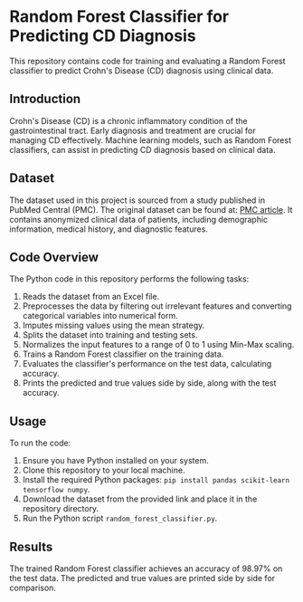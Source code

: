 # Random Forest Classifier for Predicting CD Diagnosis

This repository contains code for training and evaluating a Random Forest classifier to predict Crohn's Disease (CD) diagnosis using clinical data. 

## Introduction

Crohn's Disease (CD) is a chronic inflammatory condition of the gastrointestinal tract. Early diagnosis and treatment are crucial for managing CD effectively. Machine learning models, such as Random Forest classifiers, can assist in predicting CD diagnosis based on clinical data.

## Dataset

The dataset used in this project is sourced from a study published in PubMed Central (PMC). The original dataset can be found at: [PMC article](https://www.ncbi.nlm.nih.gov/pmc/articles/PMC4059512/). It contains anonymized clinical data of patients, including demographic information, medical history, and diagnostic features.

## Code Overview

The Python code in this repository performs the following tasks:

1. Reads the dataset from an Excel file.
2. Preprocesses the data by filtering out irrelevant features and converting categorical variables into numerical form.
3. Imputes missing values using the mean strategy.
4. Splits the dataset into training and testing sets.
5. Normalizes the input features to a range of 0 to 1 using Min-Max scaling.
6. Trains a Random Forest classifier on the training data.
7. Evaluates the classifier's performance on the test data, calculating accuracy.
8. Prints the predicted and true values side by side, along with the test accuracy.

## Usage

To run the code:

1. Ensure you have Python installed on your system.
2. Clone this repository to your local machine.
3. Install the required Python packages: `pip install pandas scikit-learn tensorflow numpy`.
4. Download the dataset from the provided link and place it in the repository directory.
5. Run the Python script `random_forest_classifier.py`.

## Results

The trained Random Forest classifier achieves an accuracy of 98.97% on the test data. The predicted and true values are printed side by side for comparison. 
